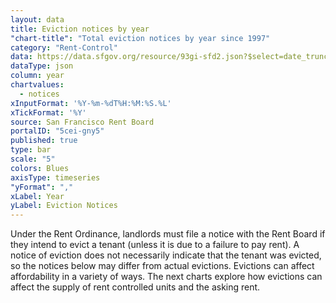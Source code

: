```yaml
---
layout: data
title: Eviction notices by year
"chart-title": "Total eviction notices by year since 1997"
category: "Rent-Control"
data: https://data.sfgov.org/resource/93gi-sfd2.json?$select=date_trunc_y(file_date)+as+year,count(*)+as+notices&$group=year&$order=year
dataType: json
column: year
chartvalues:
  - notices
xInputFormat: '%Y-%m-%dT%H:%M:%S.%L'
xTickFormat: '%Y'
source: San Francisco Rent Board
portalID: "5cei-gny5"
published: true
type: bar
scale: "5"
colors: Blues
axisType: timeseries
"yFormat": ","
xLabel: Year
yLabel: Eviction Notices
---
```


Under the Rent Ordinance, landlords must file a notice with the Rent Board if they intend to evict a tenant (unless it is due to a failure to pay rent). A notice of eviction does not necessarily indicate that the tenant was evicted, so the notices below may differ from actual evictions. Evictions can affect affordability in a variety of ways. The next charts explore how evictions can affect the supply of rent controlled units and the asking rent.